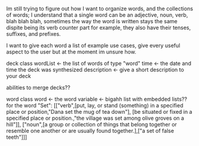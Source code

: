 Im still trying to figure out how I want to organize words, and the collections of words;
I understand that a single word can be an adjective, noun, verb, blah blah blah,
sometimes the way the word is written stays the same dispite being its verb counter part for example,
they also have their tenses, suffixes, and prefixes.

I want to give each word a list of example use cases,
give every useful aspect to the user but at the moment im unsure how.


deck class
  wordList <- the list of words of type "word"
  time <- the date and time the deck was synthesized
  description <- give a short description to your deck

  abilities to merge decks??


word class
  word <- the word
  variable <- bigahh list with embedded lists?? 
    for the word "Set":
      [["verb",[put, lay, or stand (something) in a specified place or position,"Dana set the mug of tea down"],
        [be situated or fixed in a specified place or position.,"the village was set among olive groves on a hill"]],
      ["noun",[a group or collection of things that belong together or resemble one another or are usually found together.],["a set of false teeth"]]]

